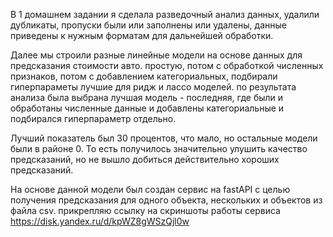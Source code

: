 В 1 домашнем задании я сделала разведочный анализ данных, удалили дубликаты, пропуски были или заполнены или удалены, данные приведены к нужным форматам для дальнейшей обработки.
 
Далее мы строили разные линейные модели на основе данных для предсказания стоимости авто. простую, потом с обработкой численных признаков, потом с добавлением категориальных, подбирали гиперпараметы лучшие для ридж и лассо моделей. по результата анализа была выбрана лучшая модель - последняя, где были и обработаны численные данные и добавлены категориальные и подбирался гиперпараметр отдельно.

 Лучший показатель был 30 процентов, что мало, но остальные модели были в районе 0. То есть получилось значительно улушить качество предсказаний, но не вышло добиться действительно хороших предсказаний. 

На основе данной модели был создан сервис на fastAPI c целью получения предсказания для одного объекта, нескольких и объектов из файла csv. прикрепляю ссылку на скриншоты работы сервиса https://disk.yandex.ru/d/kpWZ8gWSzQjl0w  
